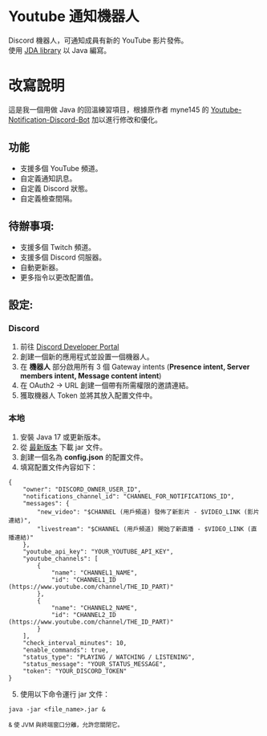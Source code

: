 # Youtube 通知機器人

Discord 機器人，可通知成員有新的 YouTube 影片發佈。<br>
使用 [JDA library](https://github.com/discord-jda/JDA) 以 Java 編寫。

# 改寫說明

這是我一個用做 Java 的回溫練習項目，根據原作者 myne145 的 [Youtube-Notification-Discord-Bot](https://github.com/myne145/Youtube-Notification-Discord-Bot) 加以進行修改和優化。

## 功能

- 支援多個 YouTube 頻道。
- 自定義通知訊息。
- 自定義 Discord 狀態。
- 自定義檢查間隔。

## 待辦事項:

- 支援多個 Twitch 頻道。
- 支援多個 Discord 伺服器。
- 自動更新器。
- 更多指令以更改配置值。

## 設定:

### Discord

1. 前往 [Discord Developer Portal](https://discord.com/developers/applications)
2. 創建一個新的應用程式並設置一個機器人。
3. 在 **機器人** 部分啟用所有 3 個 Gateway intents (**Presence intent, Server members intent, Message content intent**)
4. 在 OAuth2 -> URL 創建一個帶有所需權限的邀請連結。
5. 獲取機器人 Token 並將其放入配置文件中。

### 本地

1. 安裝 Java 17 或更新版本。
2. 從 [最新版本](https://github.com/Kevin28576/Youtube-Notification-Discord-Bot/releases/latest) 下載 jar 文件。
3. 創建一個名為 **config.json** 的配置文件。
4. 填寫配置文件內容如下：


```
{
    "owner": "DISCORD_OWNER_USER_ID",
    "notifications_channel_id": "CHANNEL_FOR_NOTIFICATIONS_ID",
    "messages": {
        "new_video": "$CHANNEL (用戶頻道) 發佈了新影片 - $VIDEO_LINK (影片連結)",
        "livestream": "$CHANNEL (用戶頻道) 開始了新直播 - $VIDEO_LINK (直播連結)"
    },
    "youtube_api_key": "YOUR_YOUTUBE_API_KEY",
    "youtube_channels": [
        {
            "name": "CHANNEL1_NAME",
            "id": "CHANNEL1_ID (https://www.youtube.com/channel/THE_ID_PART)"
        },
        {
            "name": "CHANNEL2_NAME",
            "id": "CHANNEL2_ID (https://www.youtube.com/channel/THE_ID_PART)"
        }
    ],
    "check_interval_minutes": 10,
    "enable_commands": true,
    "status_type": "PLAYING / WATCHING / LISTENING",
    "status_message": "YOUR_STATUS_MESSAGE",
    "token": "YOUR_DISCORD_TOKEN"
}
```

5. 使用以下命令運行 jar 文件：

```
java -jar <file_name>.jar &
```

<sup>& 使 JVM 與終端窗口分離，允許您關閉它。</sup>